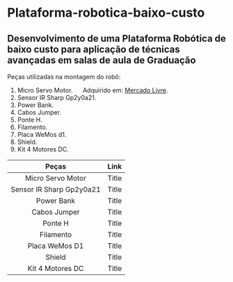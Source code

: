 # Plataforma-robotica-baixo-custo
## Desenvolvimento de uma Plataforma Robótica de baixo custo para aplicação de técnicas avançadas em salas de aula de Graduação
Peças utilizadas na montagem do robô:
1. Micro Servo Motor. &nbsp;&nbsp;&nbsp;&nbsp; Adquirido em: [Mercado Livre](https://produto.mercadolivre.com.br/MLB-1654901596-placa-wemos-d1-r2-wifi-esp8266-ide-compativel-do-arduino-_JM#position=4&search_layout=grid&type=item&tracking_id=2409f693-e2d9-49e7-b8de-bc74dc06932d).
2. Sensor IR Sharp Gp2y0a21. 
3. Power Bank. 
4. Cabos Jumper.
5. Ponte H. 
6. Filamento. 
7. Placa WeMos d1. 
8. Shield. 
9. Kit 4 Motores DC. 

| Peças       | Link        | 
| :----:      |    :----:   |  
| Micro Servo Motor         | Title       |
| Sensor IR Sharp Gp2y0a21  | Title       |
| Power Bank                | Title       |
| Cabos Jumper              | Title       |
| Ponte H                   | Title       |
| Filamento                 | Title       |
| Placa WeMos D1            | Title       |
| Shield                    | Title       |
| Kit 4 Motores DC          | Title       |

